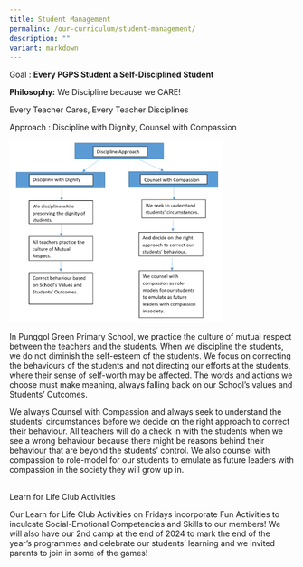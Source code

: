 ```yaml
---
title: Student Management
permalink: /our-curriculum/student-management/
description: ""
variant: markdown
---
```

Goal :&nbsp;**Every PGPS Student a Self-Disciplined Student**


<p><strong>Philosophy:</strong> We Discipline because we CARE!</p>
Every Teacher Cares, Every Teacher Disciplines<p></p>

  

Approach : Discipline with Dignity, Counsel with Compassion

<img src="/images/Our%20Curriculum/Student%20Management.png" style="width:75%">


In Punggol Green Primary School, we practice the culture of mutual respect between the teachers and the students. When we discipline the students, we do not diminish the self-esteem of the students. We focus on correcting the behaviours of the students and not directing our efforts at the students, where their sense of self-worth may be affected. The words and actions we choose must make meaning, always falling back on our School’s values and Students’ Outcomes.

  

We always Counsel with Compassion and always seek to understand the students’ circumstances before we decide on the right approach to correct their behaviour. All teachers will do a check in with the students when we see a wrong behaviour because there might be reasons behind their behaviour that are beyond the students’ control. We also counsel with compassion to role-model for our students to emulate as future leaders with compassion in the society they will grow up in.
<br>
<br>

Learn for Life Club Activities <br>

Our Learn for Life Club Activities on Fridays incorporate Fun Activities to inculcate Social-Emotional Competencies and Skills to our members! We will also have our 2nd camp at the end of 2024 to mark the end of the year’s programmes and celebrate our students’ learning and we invited parents to join in some of the games!